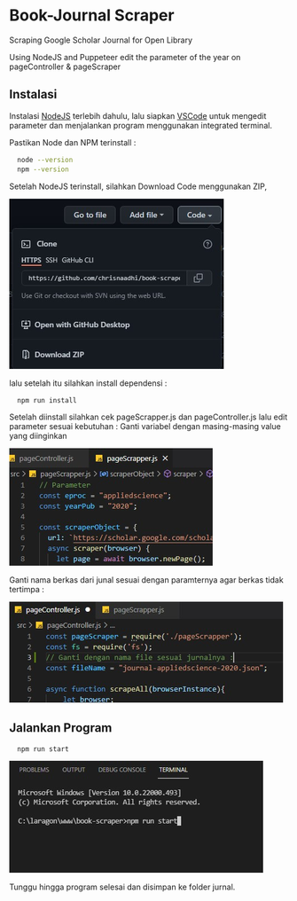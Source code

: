 # Book-Journal Scraper
Scraping Google Scholar Journal for Open Library

Using NodeJS and Puppeteer
edit the parameter of the year on pageController & pageScraper


## Instalasi

Instalasi [NodeJS](https://nodejs.org/en/) terlebih dahulu, lalu siapkan [VSCode](https://code.visualstudio.com/) untuk mengedit parameter dan menjalankan program menggunakan integrated terminal.

Pastikan Node dan NPM terinstall :
```bash
  node --version
  npm --version
```

Setelah NodeJS terinstall, silahkan Download Code menggunakan ZIP, 

![Code ZIP](https://github.com/chrisnaadhi/book-scraper/blob/master/screenshot/1.jpg?raw=true)

lalu setelah itu silahkan install dependensi :

```bash
  npm run install
```

Setelah diinstall silahkan cek pageScrapper.js dan pageController.js lalu edit parameter sesuai kebutuhan :
Ganti variabel dengan masing-masing value yang diinginkan

![Page](https://github.com/chrisnaadhi/book-scraper/blob/master/screenshot/2.jpg?raw=true)

Ganti nama berkas dari junal sesuai dengan paramternya agar berkas tidak tertimpa :

![File](https://github.com/chrisnaadhi/book-scraper/blob/master/screenshot/3.jpg?raw=true)

## Jalankan Program

```
  npm run start
```
![Install](https://github.com/chrisnaadhi/book-scraper/blob/master/screenshot/4.jpg?raw=true)

Tunggu hingga program selesai dan disimpan ke folder jurnal.
